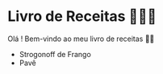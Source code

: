 # Livro de Receitas 👨🏻‍🍳

Olá ! Bem-vindo ao meu livro de receitas 👋🏼

- Strogonoff de Frango
- Pavê